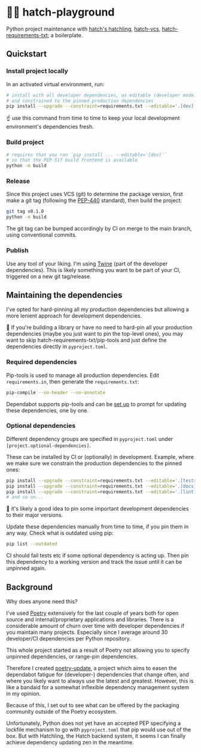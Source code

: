 # 😶‍🌫️ hatch-playground

Python project maintenance with [hatch's hatchling](https://github.com/pypa/hatch), [hatch-vcs](https://github.com/ofek/hatch-vcs), [hatch-requirements-txt](https://github.com/repo-helper/hatch-requirements-txt); a boilerplate.

## Quickstart

### Install project locally

In an activated virtual environment, run:

```bash
# install with all developer dependencies, as editable (developer mode)
# and constrained to the pinned production dependencies
pip install --upgrade --constraint=requirements.txt --editable='.[dev]'
```

☝️ use this command from time to time to keep your local development environment's dependencies fresh.

### Build project

```bash
# requires that you ran `pip install ... --editable='[dev]'`
# so that the PEP-517 build frontend is available
python -m build
```

### Release

Since this project uses VCS (git) to determine the package version, first make a git tag (following the [PEP-440](https://peps.python.org/pep-0440/) standard), then build the project:

```bash
git tag v0.1.0
python -m build
```

The git tag can be bumped accordingly by CI on merge to the main branch, using conventional commits.

### Publish

Use any tool of your liking. I'm using [Twine](https://github.com/pypa/twine/) (part of the developer dependencies). This is likely something you want to be part of your CI, triggered on a new git tag/release.

## Maintaining the dependencies

I've opted for hard-pinning all my production dependencies but allowing a more lenient approach for development dependencies.

🍎 If you're building a library or have no need to hard-pin all your production dependencies (maybe you just want to pin the top-level ones), you may want to skip hatch-requirements-txt/pip-tools and just define the dependencies directly in `pyproject.toml`.

### Required dependencies

Pip-tools is used to manage all production dependencies. Edit `requirements.in`, then generate the `requirements.txt`:

```bash
pip-compile --no-header --no-annotate
```

Dependabot supports pip-tools and can be [set up](https://github.com/fredrikaverpil/hatch-playground/blob/main/.github/dependabot.yml) to prompt for updating these dependencies, one by one.

### Optional dependencies

Different dependency groups are specified in `pyproject.toml` under `[project.optional-dependencies]`.

These can be installed by CI or (optionally) in development. Example, where we make sure we constrain the production dependencies to the pinned ones:

```bash
pip install --upgrade --constraint=requirements.txt --editable='.[tests]'
pip install --upgrade --constraint=requirements.txt --editable='.[docs]'
pip install --upgrade --constraint=requirements.txt --editable='.[lint]'
# and so on...
```

🍌 it's likely a good idea to pin some important development dependencies to their major versions.

Update these dependencies manually from time to time, if you pin them in any way. Check what is outdated using pip:

```bash
pip list --outdated
```

CI should fail tests etc if some optional dependency is acting up. Then pin this dependency to a working version and track the issue until it can be unpinned again.

## Background

Why does anyone need this?

I've used [Poetry](https://github.com/python-poetry/poetry) extensively for the last couple of years both for open source and internal/proprietary applications and libraries. There is a considerable amount of churn over time with developer dependencies if you maintain many projects. Especially since I average around 30 developer/CI dependencies per Python repository.

This whole project started as a result of Poetry not allowing you to specify unpinned dependencies, or range-pin dependencies.

Therefore I created [poetry-update](https://github.com/fredrikaverpil/poetry-update), a project which aims to easen the dependabot fatigue for (developer-) dependencies that change often, and where you likely want to always use the latest and greatest. However, this is like a bandaid for a somewhat inflexible dependency management system in my opinion.

Because of this, I set out to see what can be offered by the packaging community outside of the Poetry ecosystem.

Unfortunately, Python does not yet have an accepted PEP specifying a lockfile mechanism to go with `pyproject.toml` that pip would use out of the box. But with Hatchling, the Hatch backend system, it seems I can finally achieve dependency updating zen in the meantime.
